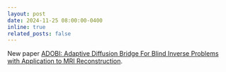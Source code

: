 ```yaml
---
layout: post
date: 2024-11-25 08:00:00-0400
inline: true
related_posts: false
---
```


 New paper [ADOBI: Adaptive Diffusion Bridge For Blind Inverse Problems with Application to MRI Reconstruction](https://wustl-cig.github.io/adobiwww/).
